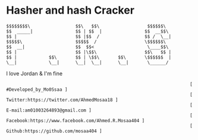 # Hasher and hash Cracker

    $$$$$$$$\                 $$\   $$\                  $$$$$$\  
    $$  _____|                $$ | $$  |                $$  __$$\ 
    $$ |                      $$ |$$  /                 $$ /  \__|
    $$$$$\                    $$$$$  /                  \$$$$$$\  
    $$  __|                   $$  $$<                    \____$$\ 
    $$ |                      $$ |\$$\                  $$\   $$ |
    $$ |            $$\       $$ | \$$\       $$\       \$$$$$$  |
    \__|            \__|      \__|  \__|      \__|       \______/
  
  I love Jordan & I'm fine
  
                                                                         [ #Developed_by_Mo0Ssaa ]
                                                                         [ Twitter:https://twitter.com/AhmedMosaa18 ]
                                                                         [ E-mail:am01003264893@gmail.com ]
                                                                         [ Facebook:https://www.facebook.com/Ahmed.R.Mosaa404 ]
                                                                         [ Github:https://github.com/mosaa404 ]
